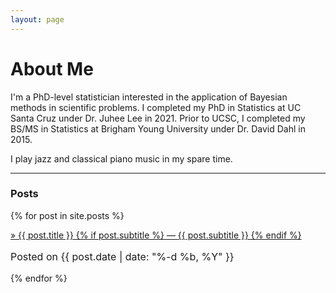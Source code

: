 ```yaml
---
layout: page
---
```


# About Me

I'm a PhD-level statistician interested in the application of Bayesian methods
in scientific problems. I completed my PhD in Statistics at UC Santa Cruz under
Dr. Juhee Lee in 2021.  Prior to UCSC, I completed my BS/MS in Statistics at
Brigham Young University under Dr. David Dahl in 2015.

I play jazz and classical piano music in my spare time.

<hr>

### Posts
{% for post in site.posts %}
<div class="post-preview">
    <a href="{{ post.url | prepend: site.baseurl }}">
        &raquo; {{ post.title }}
        {% if post.subtitle %}
        &mdash;
        {{ post.subtitle }}
        {% endif %}
    </a>
    <p class="post-meta" style="font-size: 16px">
       Posted on {{ post.date | date: "%-d %b, %Y" }}
    </p>
</div>
{% endfor %}


[1]: https://help.github.com/articles/creating-project-pages-manually

